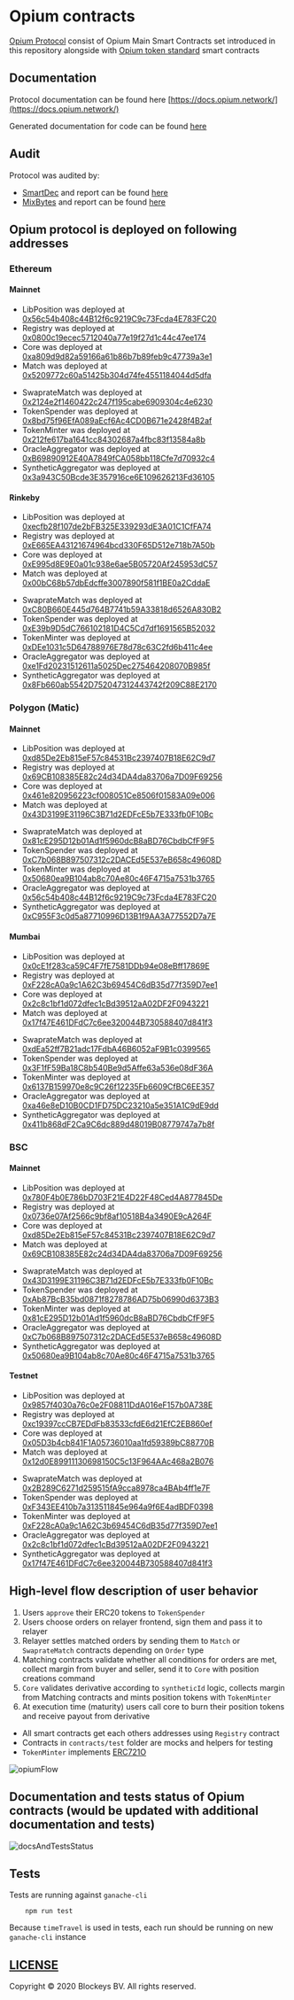 # Opium contracts

[Opium Protocol](https://opium.network) consist of Opium Main Smart Contracts set introduced in this repository alongside with [Opium token standard](https://github.com/OpiumProtocol/erc721o) smart contracts

## Documentation

Protocol documentation can be found here [https://docs.opium.network/](https://docs.opium.network/)

Generated documentation for code can be found [here](./docs/index.md)

## Audit

Protocol was audited by:
 - [SmartDec](https://smartdec.net/) and report can be found [here](./docs/audit/OpiumSmartDecSmartContractAudit.pdf)
 - [MixBytes](https://mixbytes.io/) and report can be found [here](./docs/audit/OpiumNetworkProtocolAuditMixBytes.pdf)

## Opium protocol is deployed on following addresses

### Ethereum
#### Mainnet
- LibPosition was deployed at [0x56c54b408c44B12f6c9219C9c73Fcda4E783FC20](https://etherscan.io/address/0x56c54b408c44B12f6c9219C9c73Fcda4E783FC20)
- Registry was deployed at [0x0800c19ecec5712040a77e19f27d1c44c47ee174](https://etherscan.io/address/0x0800c19ecec5712040a77e19f27d1c44c47ee174)
- Core was deployed at [0xa809d9d82a59166a61b86b7b89feb9c47739a3e1](https://etherscan.io/address/0xa809d9d82a59166a61b86b7b89feb9c47739a3e1)
- Match was deployed at [0x5209772c60a51425b304d74fe4551184044d5dfa](https://etherscan.io/address/0x5209772c60a51425b304d74fe4551184044d5dfa)
<!-- - MatchPool was deployed at [0xECc45D06fD4C23F9958a74F254507016b1dfC329](https://etherscan.io/address/0xECc45D06fD4C23F9958a74F254507016b1dfC329) -->
- SwaprateMatch was deployed at [0x2124e2f1460422c247f195cabe6909304c4e6230](https://etherscan.io/address/0x2124e2f1460422c247f195cabe6909304c4e6230)
- TokenSpender was deployed at [0x8bd75f96EfA089aEcf6Ac4CD0B671e2428f4B2af](https://etherscan.io/address/0x8bd75f96EfA089aEcf6Ac4CD0B671e2428f4B2af)
- TokenMinter was deployed at [0x212fe617ba1641cc84302687a4fbc83f13584a8b](https://etherscan.io/address/0x212fe617ba1641cc84302687a4fbc83f13584a8b)
- OracleAggregator was deployed at [0xB69890912E40A7849fCA058bb118Cfe7d70932c4](https://etherscan.io/address/0xB69890912E40A7849fCA058bb118Cfe7d70932c4)
- SyntheticAggregator was deployed at [0x3a943C50Bcde3E357916ce6E109626213Fd36105](https://etherscan.io/address/0x3a943C50Bcde3E357916ce6E109626213Fd36105)

#### Rinkeby
- LibPosition was deployed at [0xecfb28f107de2bFB325E339293dE3A01C1CfFA74](https://rinkeby.etherscan.io/address/0xecfb28f107de2bFB325E339293dE3A01C1CfFA74)
- Registry was deployed at [0xE665EA43121674964bcd330F65D512e718b7A50b](https://rinkeby.etherscan.io/address/0xE665EA43121674964bcd330F65D512e718b7A50b)
- Core was deployed at [0xE995d8E9E0a01c938e6ae5B05720Af245953dC57](https://rinkeby.etherscan.io/address/0xE995d8E9E0a01c938e6ae5B05720Af245953dC57)
- Match was deployed at [0x00bC68b57dbEdcffe3007890f581f1BE0a2CddaE](https://rinkeby.etherscan.io/address/0x00bC68b57dbEdcffe3007890f581f1BE0a2CddaE)
<!-- - MatchPool was deployed at [0x30426CcfAcD4Ac7d552Cd0EAAaE1c0A80056aaa4](https://rinkeby.etherscan.io/address/0x30426CcfAcD4Ac7d552Cd0EAAaE1c0A80056aaa4) -->
- SwaprateMatch was deployed at [0xC80B660E445d764B7741b59A33818d6526A830B2](https://rinkeby.etherscan.io/address/0xC80B660E445d764B7741b59A33818d6526A830B2)
- TokenSpender was deployed at [0xE39b9D5dC766102181D4C5Cd7df1691565B52032](https://rinkeby.etherscan.io/address/0xE39b9D5dC766102181D4C5Cd7df1691565B52032)
- TokenMinter was deployed at [0xDEe1031c5D64788976E78d78c63C2fd6b411c4ee](https://rinkeby.etherscan.io/address/0xDEe1031c5D64788976E78d78c63C2fd6b411c4ee)
- OracleAggregator was deployed at [0xe1Fd20231512611a5025Dec275464208070B985f](https://rinkeby.etherscan.io/address/0xe1Fd20231512611a5025Dec275464208070B985f)
- SyntheticAggregator was deployed at [0x8Fb660ab5542D752047312443742f209C88E2170](https://rinkeby.etherscan.io/address/0x8Fb660ab5542D752047312443742f209C88E2170)

### Polygon (Matic)

#### Mainnet
- LibPosition was deployed at [0xd85De2Eb815eF57c84531Bc2397407B18E62C9d7](https://explorer-mainnet.maticvigil.com/address/0xd85De2Eb815eF57c84531Bc2397407B18E62C9d7)
- Registry was deployed at [0x69CB108385E82c24d34DA4da83706a7D09F69256](https://explorer-mainnet.maticvigil.com/address/0x69CB108385E82c24d34DA4da83706a7D09F69256)
- Core was deployed at [0x461e820956223cf008051Ce8506f01583A09e006](https://explorer-mainnet.maticvigil.com/address/0x461e820956223cf008051Ce8506f01583A09e006)
- Match was deployed at [0x43D3199E31196C3B71d2EDFcE5b7E333fb0F10Bc](https://explorer-mainnet.maticvigil.com/address/0x43D3199E31196C3B71d2EDFcE5b7E333fb0F10Bc)
<!-- - MatchPool was deployed at [0xAb87BcB35bd0871f8278786AD75b06990d6373B3](https://explorer-mainnet.maticvigil.com/address/0xAb87BcB35bd0871f8278786AD75b06990d6373B3) -->
- SwaprateMatch was deployed at [0x81cE295D12b01Ad1f5960dcB8aBD76CbdbCfF9F5](https://explorer-mainnet.maticvigil.com/address/0x81cE295D12b01Ad1f5960dcB8aBD76CbdbCfF9F5)
- TokenSpender was deployed at [0xC7b068B897507312c2DACEd5E537eB658c49608D](https://explorer-mainnet.maticvigil.com/address/0xC7b068B897507312c2DACEd5E537eB658c49608D)
- TokenMinter was deployed at [0x50680ea9B104ab8c70Ae80c46F4715a7531b3765](https://explorer-mainnet.maticvigil.com/address/0x50680ea9B104ab8c70Ae80c46F4715a7531b3765)
- OracleAggregator was deployed at [0x56c54b408c44B12f6c9219C9c73Fcda4E783FC20](https://explorer-mainnet.maticvigil.com/address/0x56c54b408c44B12f6c9219C9c73Fcda4E783FC20)
- SyntheticAggregator was deployed at [0xC955F3c0d5a87710996D13B1f9AA3A77552D7a7E](https://explorer-mainnet.maticvigil.com/address/0xC955F3c0d5a87710996D13B1f9AA3A77552D7a7E)

#### Mumbai
- LibPosition was deployed at [0x0cE1f283ca59C4F7fE7581DDb94e08eBff17869E](https://explorer-mumbai.maticvigil.com/address/0x0cE1f283ca59C4F7fE7581DDb94e08eBff17869E)
- Registry was deployed at [0xF228cA0a9c1A62C3b69454C6dB35d77f359D7ee1](https://explorer-mumbai.maticvigil.com/address/0xF228cA0a9c1A62C3b69454C6dB35d77f359D7ee1)
- Core was deployed at [0x2c8c1bf1d072dfec1cBd39512aA02DF2F0943221](https://explorer-mumbai.maticvigil.com/address/0x2c8c1bf1d072dfec1cBd39512aA02DF2F0943221)
- Match was deployed at [0x17f47E461DFdC7c6ee320044B730588407d841f3](https://explorer-mumbai.maticvigil.com/address/0x17f47E461DFdC7c6ee320044B730588407d841f3)
<!-- - MatchPool was deployed at [0x57de08522BD414563E3E75068aF715FCb37089b4](https://explorer-mumbai.maticvigil.com/address/0x57de08522BD414563E3E75068aF715FCb37089b4) -->
- SwaprateMatch was deployed at [0xdEa52ff7B21adc17FdbA46B6052aF9B1c0399565](https://explorer-mumbai.maticvigil.com/address/0xdEa52ff7B21adc17FdbA46B6052aF9B1c0399565)
- TokenSpender was deployed at [0x3F1fF59Ba18C8b540Be9d5Affe63a536e08dF36A](https://explorer-mumbai.maticvigil.com/address/0x3F1fF59Ba18C8b540Be9d5Affe63a536e08dF36A)
- TokenMinter was deployed at [0x6137B159970e8c9C26f12235Fb6609CfBC6EE357](https://explorer-mumbai.maticvigil.com/address/0x6137B159970e8c9C26f12235Fb6609CfBC6EE357)
- OracleAggregator was deployed at [0xa46e8eD10B0CD1FD75DC23210a5e351A1C9dE9dd](https://explorer-mumbai.maticvigil.com/address/0xa46e8eD10B0CD1FD75DC23210a5e351A1C9dE9dd)
- SyntheticAggregator was deployed at [0x411b868dF2Ca9C6dc889d48019B08779747a7b8f](https://explorer-mumbai.maticvigil.com/address/0x411b868dF2Ca9C6dc889d48019B08779747a7b8f)

### BSC

#### Mainnet
- LibPosition was deployed at [0x780F4b0E786bD703F21E4D22F48Ced4A877845De](https://bscscan.com/address/0x780F4b0E786bD703F21E4D22F48Ced4A877845De)
- Registry was deployed at [0x0736e07Af2566c9bf8af10518B4a3490E9cA264F](https://bscscan.com/address/0x0736e07Af2566c9bf8af10518B4a3490E9cA264F)
- Core was deployed at [0xd85De2Eb815eF57c84531Bc2397407B18E62C9d7](https://bscscan.com/address/0xd85De2Eb815eF57c84531Bc2397407B18E62C9d7)
- Match was deployed at [0x69CB108385E82c24d34DA4da83706a7D09F69256](https://bscscan.com/address/0x69CB108385E82c24d34DA4da83706a7D09F69256)
<!-- - MatchPool was deployed at [0x461e820956223cf008051Ce8506f01583A09e006](https://bscscan.com/address/0x461e820956223cf008051Ce8506f01583A09e006) -->
- SwaprateMatch was deployed at [0x43D3199E31196C3B71d2EDFcE5b7E333fb0F10Bc](https://bscscan.com/address/0x43D3199E31196C3B71d2EDFcE5b7E333fb0F10Bc)
- TokenSpender was deployed at [0xAb87BcB35bd0871f8278786AD75b06990d6373B3](https://bscscan.com/address/0xAb87BcB35bd0871f8278786AD75b06990d6373B3)
- TokenMinter was deployed at [0x81cE295D12b01Ad1f5960dcB8aBD76CbdbCfF9F5](https://bscscan.com/address/0x81cE295D12b01Ad1f5960dcB8aBD76CbdbCfF9F5)
- OracleAggregator was deployed at [0xC7b068B897507312c2DACEd5E537eB658c49608D](https://bscscan.com/address/0xC7b068B897507312c2DACEd5E537eB658c49608D)
- SyntheticAggregator was deployed at [0x50680ea9B104ab8c70Ae80c46F4715a7531b3765](https://bscscan.com/address/0x50680ea9B104ab8c70Ae80c46F4715a7531b3765)

#### Testnet
- LibPosition was deployed at [0x9857f4030a76c0e2F08811DdA016eF157b0A738E](https://testnet.bscscan.com/address/0x9857f4030a76c0e2F08811DdA016eF157b0A738E)
- Registry was deployed at [0xc19397ccCB7EDdFb83533cfdE6d21EfC2EB860ef](https://testnet.bscscan.com/address/0xc19397ccCB7EDdFb83533cfdE6d21EfC2EB860ef)
- Core was deployed at [0x05D3b4cb841F1A05736010aa1fd59389bC88770B](https://testnet.bscscan.com/address/0x05D3b4cb841F1A05736010aa1fd59389bC88770B)
- Match was deployed at [0x12d0E89911130698150C5c13F964AAc468a2B076](https://testnet.bscscan.com/address/0x12d0E89911130698150C5c13F964AAc468a2B076)
<!-- - MatchPool was deployed at [0xf78249b2D762C86C9699ff9BA74C5dbf9b4c168a](https://testnet.bscscan.com/address/0xf78249b2D762C86C9699ff9BA74C5dbf9b4c168a) -->
- SwaprateMatch was deployed at [0x2B289C6271d259515fA9cca8978ca4BAb4ff1e7F](https://testnet.bscscan.com/address/0x2B289C6271d259515fA9cca8978ca4BAb4ff1e7F)
- TokenSpender was deployed at [0xF343EE410b7a313511845e964a9f6E4adBDF0398](https://testnet.bscscan.com/address/0xF343EE410b7a313511845e964a9f6E4adBDF0398)
- TokenMinter was deployed at [0xF228cA0a9c1A62C3b69454C6dB35d77f359D7ee1](https://testnet.bscscan.com/address/0xF228cA0a9c1A62C3b69454C6dB35d77f359D7ee1)
- OracleAggregator was deployed at [0x2c8c1bf1d072dfec1cBd39512aA02DF2F0943221](https://testnet.bscscan.com/address/0x2c8c1bf1d072dfec1cBd39512aA02DF2F0943221)
- SyntheticAggregator was deployed at [0x17f47E461DFdC7c6ee320044B730588407d841f3](https://testnet.bscscan.com/address/0x17f47E461DFdC7c6ee320044B730588407d841f3)

## High-level flow description of user behavior

1. Users `approve` their ERC20 tokens to `TokenSpender`
2. Users choose orders on relayer frontend, sign them and pass it to relayer
3. Relayer settles matched orders by sending them to `Match` or `SwaprateMatch` contracts depending on `Order` type
4. Matching contracts validate whether all conditions for orders are met, collect margin from buyer and seller, send it to `Core` with position creations command
5. `Core` validates derivative according to `syntheticId` logic, collects margin from Matching contracts and mints position tokens with `TokenMinter`
6. At execution time (maturity) users call core to burn their position tokens and receive payout from derivative

- All smart contracts get each others addresses using `Registry` contract
- Contracts in `contracts/test` folder are mocks and helpers for testing
- `TokenMinter` implements [ERC721O](https://github.com/OpiumProtocol/erc721o)

![opiumFlow](./docs/images/opiumFlow.jpg)

## Documentation and tests status of Opium contracts (would be updated with additional documentation and tests)
![docsAndTestsStatus](./docs/images/docsAndTestsStatus.jpg)

## Tests

Tests are running against `ganache-cli`

```
    npm run test
```

Because `timeTravel` is used in tests, each run should be running on new `ganache-cli` instance

## [LICENSE](./LICENSE.md)

Copyright © 2020 Blockeys BV. All rights reserved.
